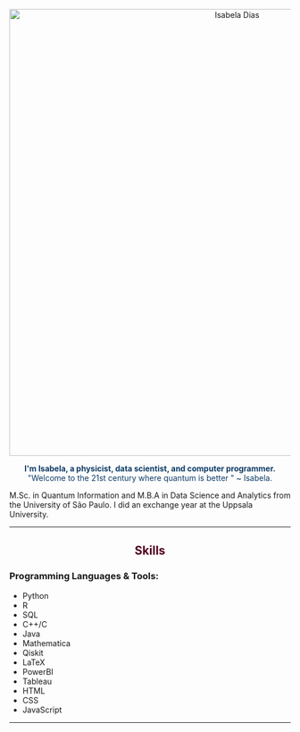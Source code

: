 

<p align="center">
  <img src="https://github.com/isadays/isadays/assets/59461869/ef598ea3-55c5-4b2a-8d6b-3b42fbb85253" alt="Isabela Dias" style="width:800px; height:auto;">
</p>

<p align="center" style="color: #0D3B66;">
  <b>I'm Isabela, a physicist, data scientist, and computer programmer.</b><br>
  "Welcome to the 21st century where quantum is better " ~ Isabela. 
  
  M.Sc. in Quantum Information and M.B.A in Data Science and Analytics from the University of São Paulo. I did an exchange year at the Uppsala University.
</p>

---

<h2 align="center" style="color: #500021;">Skills</h2>

<h3>Programming Languages & Tools:</h3>
<ul>
  <li>Python</li>
  <li>R</li>
  <li>SQL</li>
  <li>C++/C</li>
  <li>Java</li>
  <li>Mathematica</li>
  <li>Qiskit</li>
  <li>LaTeX</li>
  <li>PowerBI</li>
  <li>Tableau</li>
  <li>HTML</li>
  <li>CSS</li>
  <li>JavaScript</li>
</ul>

---

